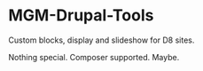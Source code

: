 # MGM-Drupal-Tools
Custom blocks, display and slideshow for D8 sites. 

Nothing special. 
Composer supported. Maybe.
